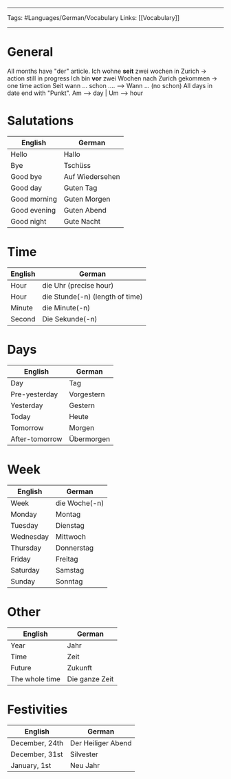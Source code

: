 ___
Tags: #Languages/German/Vocabulary 
Links: [[Vocabulary]]
___
# General
All months have "der" article.
Ich wohne **seit** zwei wochen in Zurich -> action still in progress
Ich bin **vor** zwei Wochen nach Zurich gekommen -> one time action
Seit wann ... schon .... --> Wann ... (no schon)
All days in date end with "Punkt".
Am --> day | Um --> hour

# Salutations
English | German
------------ | ------------
Hello | Hallo
Bye | Tschüss
Good bye | Auf Wiedersehen
Good day | Guten Tag
Good morning | Guten Morgen
Good evening | Guten Abend
Good night | Gute Nacht

# Time
English | German
------------ | ------------
Hour | die Uhr (precise hour)
Hour | die Stunde(-n) (length of time)
Minute | die Minute(-n)
Second | Die Sekunde(-n)

# Days
English | German
------------ | ------------
Day | Tag
Pre-yesterday | Vorgestern
Yesterday | Gestern
Today | Heute
Tomorrow | Morgen
After-tomorrow | Übermorgen

# Week
English | German
------------ | ------------
Week | die Woche(-n)
Monday | Montag
Tuesday | Dienstag
Wednesday | Mittwoch
Thursday | Donnerstag
Friday | Freitag
Saturday | Samstag
Sunday |Sonntag

# Other
English | German
------------ | ------------
Year | Jahr
Time | Zeit
Future | Zukunft
The whole time | Die ganze Zeit

# Festivities
English | German
------------ | ------------
December, 24th | Der Heiliger Abend
December, 31st | Silvester
January, 1st | Neu Jahr
